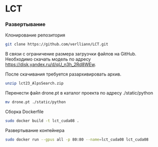 # LCT

### Развертывание
Клонирование репозитория
```bash
git clone https://github.com/verlliann/LCT.git
```

В связи с ограничение размера загрузчки файлов на GitHub. Необходимо скачать модель по адресу https://disk.yandex.ru/d/qU_n3h_2Rd8WEw.

После скачивания требуется разархивировать архив.
```bash
unzip lct23_AlpsSearch.zip 
```

Перенести файл drone.pt в каталог проекта по адресу ./static/python 
```bash
mv drone.pt ./static/python 
```

Сборка Dockerfile
```bash
sudo docker build -t lct_cuda08 .
```

Развертывание контейнера
```bash
sudo docker run --gpus all -p 80:80 --name=lct_cuda08 lct_cuda08
```


